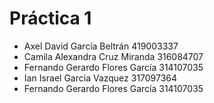 # Práctica 1

- Axel David García Beltrán 419003337
- Camila Alexandra Cruz Miranda 316084707
- Fernando Gerardo Flores García 314107035
- Ian Israel Garcia Vazquez 317097364
- Fernando Gerardo Flores García 314107035

